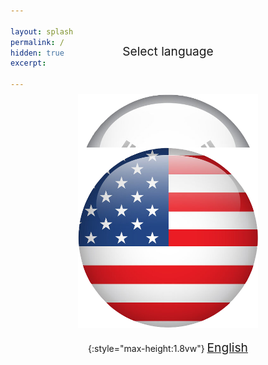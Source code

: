 ```yaml
---

layout: splash
permalink: /
hidden: true
excerpt: 

---
```


<div class="lang" markdown="1" style="width:30vw; height: 8vw; position:absolute; left:35vw; top:10vw; display:flex; justify-content: center;">

<span style="font-size:2vw; line-height:6vw;">Select language</span>

</div>

<div class="lang-list" markdown="1" style="text-align:center; width:30vw; height: 8vw; position:absolute; left:35vw; top:20vw; display:flex; justify-content: center;" >

![flag_ko](/assets/images/home/kor.png){:style="max-height:2vw"} <a style="font-size:2vw; line-height:6vw;" href="/ko">한글</a>

</div>
<div class="lang-list" markdown="1" style="text-align:center; width:30vw; position:absolute; height: 8vw; left: 35vw; top:29vw; display:flex; justify-content: center;">

![flag_us](/assets/images/home/usa.png){:style="max-height:1.8vw"} <a style="font-size:2vw; line-height:6vw;" href="/en">English</a>

</div>




